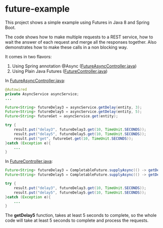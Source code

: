 # future-example

This project shows a simple example using Futures in Java 8 and Spring Boot.

The code shows how to make multiple requests to a REST service, how to wait the answer of each request and merge all the responses together.
Also demonstrates how to make these calls in a non blocking way.

It comes in two flavors:

1. Using Spring annotation @Async ([FutureAsyncController.java](https://github.com/rekkeb/future-example/blob/master/src/main/java/com/rekkeb/future/example/controller/FutureAsyncController.java))
2. Using Plain Java Futures ([FutureController.java](https://github.com/rekkeb/future-example/blob/master/src/main/java/com/rekkeb/future/example/controller/FutureController.java))

In [FutureAsyncController.java](https://github.com/rekkeb/future-example/blob/master/src/main/java/com/rekkeb/future/example/controller/FutureAsyncController.java):

```java
@Autowired
private AsyncService asyncService;
...

Future<String> futureDelay3 = asyncService.getDelay(entity, 3);
Future<String> futureDelay5 = asyncService.getDelay(entity, 5);
Future<String> futureGet = asyncService.get(entity);

try {
    result.put("delay3", futureDelay3.get(10, TimeUnit.SECONDS));
    result.put("delay5", futureDelay5.get(10, TimeUnit.SECONDS));
    result.put("get", futureGet.get(10, TimeUnit.SECONDS));
}catch (Exception e){
    ...
}
```


In [FutureController.java](https://github.com/rekkeb/future-example/blob/master/src/main/java/com/rekkeb/future/example/controller/FutureController.java):

```java
Future<String> futureDelay3 = CompletableFuture.supplyAsync(() -> getDelay3(entity));
Future<String> futureDelay5 = CompletableFuture.supplyAsync(() -> getDelay5(entity));

try {
    result.put("delay3", futureDelay3.get(10, TimeUnit.SECONDS));
    result.put("delay5", futureDelay5.get(10, TimeUnit.SECONDS));
}catch (Exception e){
    ...
}
```

The **getDelay5** function, takes at least 5 seconds to complete, so the whole code will take at least 5 seconds to complete and process the requests.
